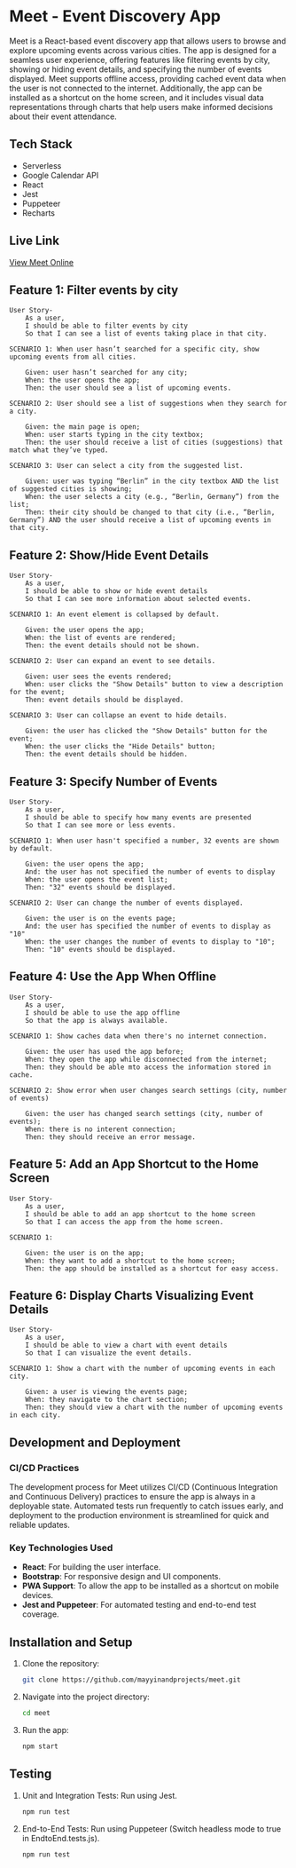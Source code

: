# Meet - Event Discovery App

Meet is a React-based event discovery app that allows users to browse and explore upcoming events across various cities. The app is designed for a seamless user experience, offering features like filtering events by city, showing or hiding event details, and specifying the number of events displayed. Meet supports offline access, providing cached event data when the user is not connected to the internet. Additionally, the app can be installed as a shortcut on the home screen, and it includes visual data representations through charts that help users make informed decisions about their event attendance.

## Tech Stack

- Serverless
- Google Calendar API
- React
- Jest
- Puppeteer
- Recharts

## Live Link

[View Meet Online](https://stefleon33.github.io/meet/)

## Feature 1: Filter events by city

    User Story-
        As a user,
        I should be able to filter events by city
        So that I can see a list of events taking place in that city.

    SCENARIO 1: When user hasn’t searched for a specific city, show upcoming events from all cities.

        Given: user hasn’t searched for any city;
        When: the user opens the app;
        Then: the user should see a list of upcoming events.

    SCENARIO 2: User should see a list of suggestions when they search for a city.

        Given: the main page is open;
        When: user starts typing in the city textbox;
        Then: the user should receive a list of cities (suggestions) that match what they’ve typed.

    SCENARIO 3: User can select a city from the suggested list.

        Given: user was typing “Berlin” in the city textbox AND the list of suggested cities is showing;
        When: the user selects a city (e.g., “Berlin, Germany”) from the list;
        Then: their city should be changed to that city (i.e., “Berlin, Germany”) AND the user should receive a list of upcoming events in that city.

## Feature 2: Show/Hide Event Details

    User Story-
        As a user,
        I should be able to show or hide event details
        So that I can see more information about selected events.

    SCENARIO 1: An event element is collapsed by default.

        Given: the user opens the app;
        When: the list of events are rendered;
        Then: the event details should not be shown.

    SCENARIO 2: User can expand an event to see details.

        Given: user sees the events rendered;
        When: user clicks the "Show Details" button to view a description for the event;
        Then: event details should be displayed.

    SCENARIO 3: User can collapse an event to hide details.

        Given: the user has clicked the "Show Details" button for the event;
        When: the user clicks the "Hide Details" button;
        Then: the event details should be hidden.

## Feature 3: Specify Number of Events

    User Story-
        As a user,
        I should be able to specify how many events are presented
        So that I can see more or less events.

    SCENARIO 1: When user hasn't specified a number, 32 events are shown by default.

        Given: the user opens the app;
        And: the user has not specified the number of events to display
        When: the user opens the event list;
        Then: "32" events should be displayed.

    SCENARIO 2: User can change the number of events displayed.

        Given: the user is on the events page;
        And: the user has specified the number of events to display as "10"
        When: the user changes the number of events to display to "10";
        Then: "10" events should be displayed.

## Feature 4: Use the App When Offline

    User Story-
        As a user,
        I should be able to use the app offline
        So that the app is always available.

    SCENARIO 1: Show caches data when there's no internet connection.

        Given: the user has used the app before;
        When: they open the app while disconnected from the internet;
        Then: they should be able mto access the information stored in cache.

    SCENARIO 2: Show error when user changes search settings (city, number of events)

        Given: the user has changed search settings (city, number of events);
        When: there is no interent connection;
        Then: they should receive an error message.

## Feature 5: Add an App Shortcut to the Home Screen

    User Story-
        As a user,
        I should be able to add an app shortcut to the home screen
        So that I can access the app from the home screen.

    SCENARIO 1:

        Given: the user is on the app;
        When: they want to add a shortcut to the home screen;
        Then: the app should be installed as a shortcut for easy access.

## Feature 6: Display Charts Visualizing Event Details

    User Story-
        As a user,
        I should be able to view a chart with event details
        So that I can visualize the event details.

    SCENARIO 1: Show a chart with the number of upcoming events in each city.

        Given: a user is viewing the events page;
        When: they navigate to the chart section;
        Then: they should view a chart with the number of upcoming events in each city.

## Development and Deployment

### CI/CD Practices

The development process for Meet utilizes CI/CD (Continuous Integration and Continuous Delivery) practices to ensure the app is always in a deployable state. Automated tests run frequently to catch issues early, and deployment to the production environment is streamlined for quick and reliable updates.

### Key Technologies Used

- **React**: For building the user interface.
- **Bootstrap**: For responsive design and UI components.
- **PWA Support**: To allow the app to be installed as a shortcut on mobile devices.
- **Jest and Puppeteer**: For automated testing and end-to-end test coverage.

## Installation and Setup

1. Clone the repository:

   ```bash
   git clone https://github.com/mayyinandprojects/meet.git

   ```

2. Navigate into the project directory:

   ```bash
   cd meet

   ```

3. Run the app:
   ```bash
   npm start
   ```

## Testing

1. Unit and Integration Tests: Run using Jest.

   ```bash
   npm run test

   ```

2. End-to-End Tests: Run using Puppeteer (Switch headless mode to true in EndtoEnd.tests.js).
   ```bash
   npm run test
   ```
